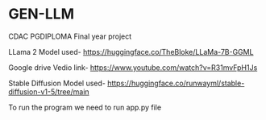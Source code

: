 # GEN-LLM
CDAC PGDIPLOMA Final year project

LLama 2 Model used- https://huggingface.co/TheBloke/LLaMa-7B-GGML

Google drive Vedio link- https://www.youtube.com/watch?v=R31mvFpH1Js

Stable Diffusion Model used- https://huggingface.co/runwayml/stable-diffusion-v1-5/tree/main

To run the program we need to run app.py file
